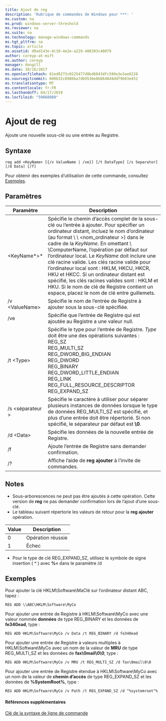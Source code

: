 ```yaml
---
title: Ajout de reg
description: 'Rubrique de commandes de Windows pour ***- '
ms.custom: na
ms.prod: windows-server-threshold
ms.reviewer: na
ms.suite: na
ms.technology: manage-windows-commands
ms.tgt_pltfrm: na
ms.topic: article
ms.assetid: d9ad143e-dc10-4e2e-a229-408393c40079
author: coreyp-at-msft
ms.author: coreyp
manager: dongill
ms.date: 10/16/2017
ms.openlocfilehash: 61ed9273c0225477d8bd6043dfc599e3e3ae6228
ms.sourcegitcommit: 0d0b32c8986ba7db9536e0b8648d4ddf9b03e452
ms.translationtype: MT
ms.contentlocale: fr-FR
ms.lasthandoff: 04/17/2019
ms.locfileid: "59868880"
---
```

# <a name="reg-add"></a>Ajout de reg


Ajoute une nouvelle sous-clé ou une entrée au Registre.

## <a name="syntax"></a>Syntaxe

```
reg add <KeyName> [{/v ValueName | /ve}] [/t DataType] [/s Separator] [/d Data] [/f]
```
Pour obtenir des exemples d’utilisation de cette commande, consultez [Exemples](#BKMK_examples).

## <a name="parameters"></a>Paramètres

|Paramètre|Description|
|---------|-----------|
|\<KeyName*>*|Spécifie le chemin d’accès complet de la sous-clé ou l’entrée à ajouter. Pour spécifier un ordinateur distant, incluez le nom d’ordinateur (au format \\ \\ \<nom_ordinateur >\) dans le cadre de la *KeyName*. En omettant \\ \\ComputerName\, l’opération par défaut sur l’ordinateur local. Le *KeyName* doit inclure une clé racine valide. Les clés racine valide pour l’ordinateur local sont : HKLM, HKCU, HKCR, HKU et HKCC. Si un ordinateur distant est spécifié, les clés racines valides sont : HKLM et HKU. Si le nom de clé de Registre contient un espace, placez le nom de clé entre guillemets.|
|/v \<ValueName>|Spécifie le nom de l’entrée de Registre à ajouter sous la sous-clé spécifiée.|
|/ve|Spécifie que l’entrée de Registre qui est ajoutée au Registre a une valeur null.|
|/t \<Type>|Spécifie le type pour l’entrée de Registre. *Type* doit être une des opérations suivantes :</br>REG_SZ</br>REG_MULTI_SZ</br>REG_DWORD_BIG_ENDIAN</br>REG_DWORD</br>REG_BINARY</br>REG_DWORD_LITTLE_ENDIAN</br>REG_LINK</br>REG_FULL_RESOURCE_DESCRIPTOR</br>REG_EXPAND_SZ|
|/s \<séparateur >|Spécifie le caractère à utiliser pour séparer plusieurs instances de données lorsque le type de données REG_MULTI_SZ est spécifié, et plus d’une entrée doit être répertorié. Si non spécifié, le séparateur par défaut est **\0**.|
|/d \<Data>|Spécifie les données de la nouvelle entrée de Registre.|
|/f|Ajoute l’entrée de Registre sans demander confirmation.|
|/?|Affiche l’aide de **reg ajouter** à l’invite de commandes.|

## <a name="remarks"></a>Notes

-   Sous-arborescences ne peut pas être ajoutés à cette opération. Cette version de **reg** ne pas demander confirmation lors de l’ajout d’une sous-clé.
-   Le tableau suivant répertorie les valeurs de retour pour la **reg ajouter** opération.

|Value|Description|
|-----|-----------|
|0|Opération réussie|
|1|Échec|
-   Pour le type de clé REG_EXPAND_SZ, utilisez le symbole de signe insertion ( **^** ) avec **%**« dans le paramètre /d

## <a name="BKMK_examples"></a>Exemples

Pour ajouter la clé HKLM\Software\MaClé sur l’ordinateur distant ABC, tapez :
```
REG ADD \\ABC\HKLM\Software\MyCo
```
Pour ajouter une entrée de Registre à HKLM\Software\MyCo avec une valeur nommée **données** de type REG_BINARY et les données de **fe340ead**, type :
```
REG ADD HKLM\Software\MyCo /v Data /t REG_BINARY /d fe340ead
```
Pour ajouter une entrée de Registre à valeurs multiples à HKLM\Software\MyCo avec un nom de la valeur de **MRU** de type REG_MULTI_SZ et les données de **fax\0mail\0\0**, type :
```
REG ADD HKLM\Software\MyCo /v MRU /t REG_MULTI_SZ /d fax\0mail\0\0
```
Pour ajouter une entrée de Registre étendue à HKLM\Software\MyCo avec un nom de la valeur de **chemin d’accès** de type REG_EXPAND_SZ et les données de **%SystemRoot%**, type :
```
REG ADD HKLM\Software\MyCo /v Path /t REG_EXPAND_SZ /d ^%systemroot^%
```

#### <a name="additional-references"></a>Références supplémentaires

[Clé de la syntaxe de ligne de commande](command-line-syntax-key.md)
